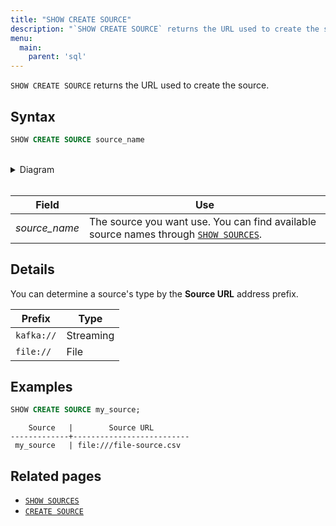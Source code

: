 ```yaml
---
title: "SHOW CREATE SOURCE"
description: "`SHOW CREATE SOURCE` returns the URL used to create the source."
menu:
  main:
    parent: 'sql'
---
```


`SHOW CREATE SOURCE` returns the URL used to create the source.

## Syntax

```sql
SHOW CREATE SOURCE source_name
```

<br/>
<details>
<summary>Diagram</summary>
<br>

{{< diagram "show-create-source.svg" >}}

</details>
<br/>

Field | Use
------|-----
_source&lowbar;name_ | The source you want use. You can find available source names through [`SHOW SOURCES`](../show-sources).

## Details

You can determine a source's type by the **Source URL** address prefix.

Prefix | Type
-------|------
`kafka://` | Streaming
`file://` | File

## Examples

```sql
SHOW CREATE SOURCE my_source;
```
```nofmt
    Source   |        Source URL
-------------+--------------------------
 my_source   | file:///file-source.csv
```

## Related pages

- [`SHOW SOURCES`](../show-sources)
- [`CREATE SOURCE`](../create-source)
